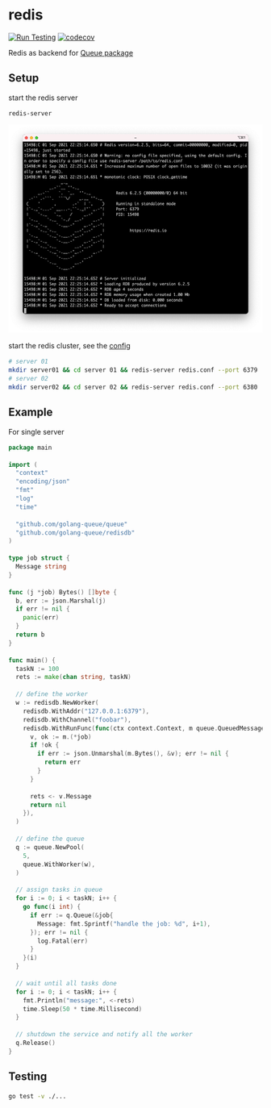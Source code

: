 # redis

[![Run Testing](https://github.com/golang-queue/redisdb/actions/workflows/go.yml/badge.svg)](https://github.com/golang-queue/redisdb/actions/workflows/go.yml)
[![codecov](https://codecov.io/gh/golang-queue/redisdb/branch/main/graph/badge.svg?token=D3CUES8M62)](https://codecov.io/gh/golang-queue/redisdb)

Redis as backend for [Queue package](https://github.com/golang-queue/queue)

## Setup

start the redis server

```sh
redis-server
```

![screen](/images/screen.png)

start the redis cluster, see the [config](./conf/redis.conf)

```sh
# server 01
mkdir server01 && cd server 01 && redis-server redis.conf --port 6379
# server 02
mkdir server02 && cd server 02 && redis-server redis.conf --port 6380
```

## Example

For single server

```go
package main

import (
  "context"
  "encoding/json"
  "fmt"
  "log"
  "time"

  "github.com/golang-queue/queue"
  "github.com/golang-queue/redisdb"
)

type job struct {
  Message string
}

func (j *job) Bytes() []byte {
  b, err := json.Marshal(j)
  if err != nil {
    panic(err)
  }
  return b
}

func main() {
  taskN := 100
  rets := make(chan string, taskN)

  // define the worker
  w := redisdb.NewWorker(
    redisdb.WithAddr("127.0.0.1:6379"),
    redisdb.WithChannel("foobar"),
    redisdb.WithRunFunc(func(ctx context.Context, m queue.QueuedMessage) error {
      v, ok := m.(*job)
      if !ok {
        if err := json.Unmarshal(m.Bytes(), &v); err != nil {
          return err
        }
      }

      rets <- v.Message
      return nil
    }),
  )

  // define the queue
  q := queue.NewPool(
    5,
    queue.WithWorker(w),
  )

  // assign tasks in queue
  for i := 0; i < taskN; i++ {
    go func(i int) {
      if err := q.Queue(&job{
        Message: fmt.Sprintf("handle the job: %d", i+1),
      }); err != nil {
        log.Fatal(err)
      }
    }(i)
  }

  // wait until all tasks done
  for i := 0; i < taskN; i++ {
    fmt.Println("message:", <-rets)
    time.Sleep(50 * time.Millisecond)
  }

  // shutdown the service and notify all the worker
  q.Release()
}
```

## Testing

```sh
go test -v ./...
```
